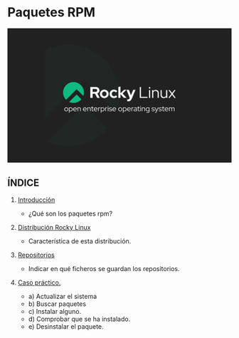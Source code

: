 # Paquetes RPM

![introduccion](img/RockyLinux.png)
## ÍNDICE

1. [Introducción](introduccion.md)
    - ¿Qué son los paquetes rpm?

3. [Distribución Rocky Linux](linux.md)
    - Característica de esta distribución.

4. [Repositorios](repositorios.md)
    - Indicar en qué ficheros se guardan los repositorios.

5. [Caso práctico.](practico.md)
    - a) Actualizar el sistema
    - b) Buscar paquetes
    - c) Instalar alguno.
    - d) Comprobar que se ha instalado.
    - e) Desinstalar el paquete.
